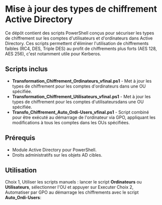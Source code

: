# Mise à jour des types de chiffrement Active Directory

Ce dépôt contient des scripts PowerShell conçus pour sécuriser les types de chiffrement sur les comptes d'utilisateurs et d'ordinateurs dans Active Directory. Ces scripts permettent d'éliminer l'utilisation de chiffrements faibles (RC4, DES, Triple DES) au profit de chiffrements plus forts (AES 128, AES 256), c'est notamment utile pour Kerberos.

## Scripts inclus

- **Transformation_Chiffrement_Ordinateurs_vfinal.ps1** - Met à jour les types de chiffrement pour les comptes d'ordinateurs dans une OU spécifiée.
- **Transformation_Chiffrement_Utilisateurs_vfinal.ps1** - Met à jour les types de chiffrement pour les comptes d'utilisateursdans une OU spécifiée.
- **Transfo_Chiffrement_Auto_Ordi-Users_vfinal.ps1** - Script combiné pour être exécuté au démarrage de l'ordinateur via GPO, appliquant les modifications à tous les comptes dans les OUs spécifiées.

## Prérequis

- Module Active Directory pour PowerShell.
- Droits administratifs sur les objets AD cibles.

## Utilisation

Choix 1, Utiliser les scripts manuels : lancer le script **Ordinateurs** ou **Utilisateurs**, sélectionner l'OU et appuyer sur Executer
Choix 2, Automatiser par GPO au démarrage les chiffrements avec le script **Auto_Ordi-Users**:


